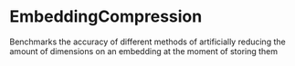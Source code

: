 # EmbeddingCompression
Benchmarks the accuracy of different methods of artificially reducing the amount of dimensions on an embedding at the moment of storing them
